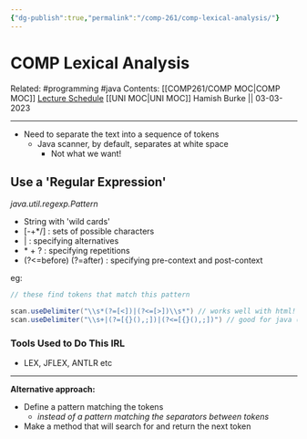 ```yaml
---
{"dg-publish":true,"permalink":"/comp-261/comp-lexical-analysis/"}
---
```



# COMP Lexical Analysis

Related: #programming #java 
Contents: [[COMP261/COMP MOC\|COMP MOC]]
[Lecture Schedule](https://ecs.wgtn.ac.nz/Courses/COMP261_2023T1/LectureSchedule)
[[UNI MOC\|UNI MOC]]
Hamish Burke || 03-03-2023
***

- Need to separate the text into a sequence of tokens
	- Java scanner, by default, separates at white space
		- Not what we want!

## Use a 'Regular Expression'

*java.util.regexp.Pattern*
- String with 'wild cards'
- [-+\*/] : sets of possible characters
- | : specifying alternatives
- \* + ? : specifying repetitions
- (?<=before) (?=after) : specifying pre-context and post-context

eg:

```java
// these find tokens that match this pattern

scan.useDelimiter("\\s*(?=[<])|(?<=[>])\\s*") // works well with html!
scan.useDelimiter("\\s+|(?=[{}(),;])|(?<=[{}(),;])") // good for java (also for assgn 1)
```

### Tools Used to Do This IRL

- LEX, JFLEX, ANTLR etc

***

**Alternative approach:**
- Define a pattern matching the tokens
	- *instead of a pattern matching the separators between tokens*
- Make a method that will search for and return the next token



